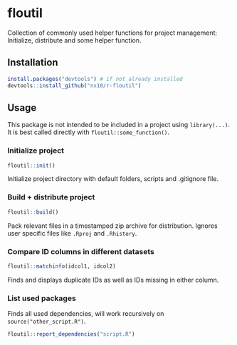 # floutil

Collection of commonly used helper functions for project management: Initialize, distribute and some helper function.

## Installation

```R
install.packages("devtools") # if not already installed
devtools::install_github("nx10/r-floutil")
```


## Usage

This package is not intended to be included in a project using `library(...)`. It is best called directly with `floutil::some_function()`. 

### Initialize project

```R
floutil::init()
```

Initialize project directory with default folders, scripts and .gitignore file.

### Build + distribute project

```R
floutil::build()
```

Pack relevant files in a timestamped zip archive for distribution. Ignores user specific files like `.Rproj` and `.Rhistory`.

### Compare ID columns in different datasets

```R
floutil::matchinfo(idcol1, idcol2)
```

Finds and displays duplicate IDs as well as IDs missing in either column.

### List used packages

Finds all used dependencies, will work recursively on `source("other_script.R")`.

```R
floutil::report_dependencies("script.R")
```
